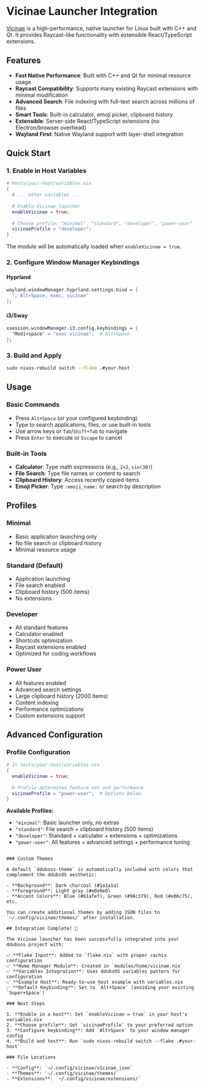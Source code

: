 # Vicinae Launcher Integration

[Vicinae](https://github.com/vicinaehq/vicinae) is a high-performance, native launcher for Linux built with C++ and Qt. It provides Raycast-like functionality with extensible React/TypeScript extensions.

## Features

- **Fast Native Performance**: Built with C++ and Qt for minimal resource usage
- **Raycast Compatibility**: Supports many existing Raycast extensions with minimal modification
- **Advanced Search**: File indexing with full-text search across millions of files
- **Smart Tools**: Built-in calculator, emoji picker, clipboard history
- **Extensible**: Server-side React/TypeScript extensions (no Electron/browser overhead)
- **Wayland First**: Native Wayland support with layer-shell integration

## Quick Start

### 1. Enable in Host Variables

```nix
# hosts/your-host/variables.nix
{
  # ... other variables ...
  
  # Enable Vicinae launcher
  enableVicinae = true;
  
  # Choose profile: "minimal", "standard", "developer", "power-user"
  vicinaeProfile = "developer";
}
```

The module will be automatically loaded when `enableVicinae = true`.

### 2. Configure Window Manager Keybindings

#### Hyprland
```nix
wayland.windowManager.hyprland.settings.bind = [
  ", Alt+Space, exec, vicinae"
];
```

#### i3/Sway
```nix
xsession.windowManager.i3.config.keybindings = {
  "Mod1+space" = "exec vicinae";  # Alt+Space
};
```

### 3. Build and Apply
```bash
sudo nixos-rebuild switch --flake .#your-host
```

## Usage

### Basic Commands
- Press `Alt+Space` (or your configured keybinding)
- Type to search applications, files, or use built-in tools
- Use arrow keys or `Tab`/`Shift+Tab` to navigate
- Press `Enter` to execute or `Escape` to cancel

### Built-in Tools
- **Calculator**: Type math expressions (e.g., `2+2`, `sin(30)`)
- **File Search**: Type file names or content to search
- **Clipboard History**: Access recently copied items
- **Emoji Picker**: Type `:emoji_name:` or search by description

## Profiles

### Minimal
- Basic application launching only
- No file search or clipboard history
- Minimal resource usage

### Standard (Default)
- Application launching
- File search enabled
- Clipboard history (500 items)
- No extensions

### Developer
- All standard features
- Calculator enabled
- Shortcuts optimization
- Raycast extensions enabled
- Optimized for coding workflows

### Power User
- All features enabled
- Advanced search settings
- Large clipboard history (2000 items)
- Content indexing
- Performance optimizations
- Custom extensions support

## Advanced Configuration

### Profile Configuration

```nix
# In hosts/your-host/variables.nix
{
  enableVicinae = true;
  
  # Profile determines feature set and performance
  vicinaeProfile = "power-user";  # Options below
}
```

**Available Profiles:**
- `"minimal"`: Basic launcher only, no extras
- `"standard"`: File search + clipboard history (500 items)
- `"developer"`: Standard + calculator + extensions + optimizations
- `"power-user"`: All features + advanced settings + performance tuning
```

### Custom Themes

A default `ddubsos-theme` is automatically included with colors that complement the ddubsOS aesthetic:

- **Background**: Dark charcoal (#1a1a1a)
- **Foreground**: Light gray (#e0e0e0) 
- **Accent Colors**: Blue (#61afef), Green (#98c379), Red (#e06c75), etc.

You can create additional themes by adding JSON files to `~/.config/vicinae/themes/` after installation.

## Integration Complete! 🎉

The Vicinae launcher has been successfully integrated into your ddubsos project with:

✅ **Flake Input**: Added to `flake.nix` with proper cachix configuration  
✅ **Home Manager Module**: Created in `modules/home/vicinae.nix`  
✅ **Variables Integration**: Uses ddubsOS variables pattern for configuration  
✅ **Example Host**: Ready-to-use host example with variables.nix  
✅ **Default Keybinding**: Set to `Alt+Space` (avoiding your existing `Super+Space`)  

### Next Steps

1. **Enable in a host**: Set `enableVicinae = true` in your host's variables.nix
2. **Choose profile**: Set `vicinaeProfile` to your preferred option
3. **Configure keybinding**: Add `Alt+Space` to your window manager config
4. **Build and test**: Run `sudo nixos-rebuild switch --flake .#your-host`

### File Locations

- **Config**: `~/.config/vicinae/vicinae.json`
- **Themes**: `~/.config/vicinae/themes/`
- **Extensions**: `~/.config/vicinae/extensions/`
